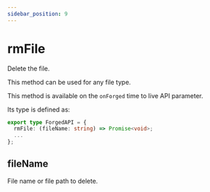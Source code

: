 ```yaml
---
sidebar_position: 9
---
```


# rmFile

Delete the file.

This method can be used for any file type.

This method is available on the `onForged` time to live API parameter.

Its type is defined as:

```ts
export type ForgedAPI = {
  rmFile: (fileName: string) => Promise<void>;
  ...
};
```

## fileName

File name or file path to delete.
